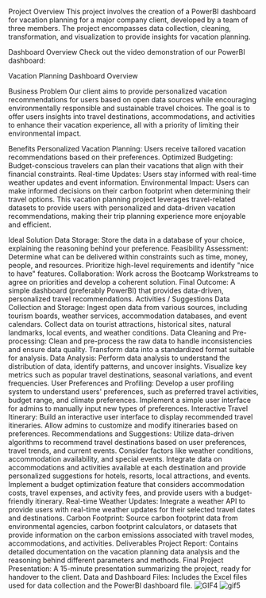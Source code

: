 Project Overview
This project involves the creation of a PowerBI dashboard for vacation planning for a major company client, developed by a team of three members. The project encompasses data collection, cleaning, transformation, and visualization to provide insights for vacation planning.

Dashboard Overview
Check out the video demonstration of our PowerBI dashboard:

Vacation Planning Dashboard Overview

Business Problem
Our client aims to provide personalized vacation recommendations for users based on open data sources while encouraging environmentally responsible and sustainable travel choices. The goal is to offer users insights into travel destinations, accommodations, and activities to enhance their vacation experience, all with a priority of limiting their environmental impact.

Benefits
Personalized Vacation Planning: Users receive tailored vacation recommendations based on their preferences.
Optimized Budgeting: Budget-conscious travelers can plan their vacations that align with their financial constraints.
Real-time Updates: Users stay informed with real-time weather updates and event information.
Environmental Impact: Users can make informed decisions on their carbon footprint when determining their travel options.
This vacation planning project leverages travel-related datasets to provide users with personalized and data-driven vacation recommendations, making their trip planning experience more enjoyable and efficient.

Ideal Solution
Data Storage: Store the data in a database of your choice, explaining the reasoning behind your preference.
Feasibility Assessment: Determine what can be delivered within constraints such as time, money, people, and resources. Prioritize high-level requirements and identify "nice to have" features.
Collaboration: Work across the Bootcamp Workstreams to agree on priorities and develop a coherent solution.
Final Outcome: A simple dashboard (preferably PowerBI) that provides data-driven, personalized travel recommendations.
Activities / Suggestions
Data Collection and Storage:
Ingest open data from various sources, including tourism boards, weather services, accommodation databases, and event calendars.
Collect data on tourist attractions, historical sites, natural landmarks, local events, and weather conditions.
Data Cleaning and Pre-processing:
Clean and pre-process the raw data to handle inconsistencies and ensure data quality.
Transform data into a standardized format suitable for analysis.
Data Analysis:
Perform data analysis to understand the distribution of data, identify patterns, and uncover insights.
Visualize key metrics such as popular travel destinations, seasonal variations, and event frequencies.
User Preferences and Profiling:
Develop a user profiling system to understand users' preferences, such as preferred travel activities, budget range, and climate preferences.
Implement a simple user interface for admins to manually input new types of preferences.
Interactive Travel Itinerary:
Build an interactive user interface to display recommended travel itineraries.
Allow admins to customize and modify itineraries based on preferences.
Recommendations and Suggestions:
Utilize data-driven algorithms to recommend travel destinations based on user preferences, travel trends, and current events.
Consider factors like weather conditions, accommodation availability, and special events.
Integrate data on accommodations and activities available at each destination and provide personalized suggestions for hotels, resorts, local attractions, and events.
Implement a budget optimization feature that considers accommodation costs, travel expenses, and activity fees, and provide users with a budget-friendly itinerary.
Real-time Weather Updates:
Integrate a weather API to provide users with real-time weather updates for their selected travel dates and destinations.
Carbon Footprint:
Source carbon footprint data from environmental agencies, carbon footprint calculators, or datasets that provide information on the carbon emissions associated with travel modes, accommodations, and activities.
Deliverables
Project Report: Contains detailed documentation on the vacation planning data analysis and the reasoning behind different parameters and methods.
Final Project Presentation: A 15-minute presentation summarizing the project, ready for handover to the client.
Data and Dashboard Files: Includes the Excel files used for data collection and the PowerBI dashboard file.
![GIF4](https://github.com/user-attachments/assets/3791253a-b8a9-42bb-af03-108de67a75d1)
![gif5](https://github.com/user-attachments/assets/e7d242eb-bc17-436d-8008-bb3bae11c76a)

